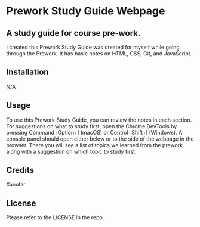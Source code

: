 # Prework Study Guide Webpage

## A study guide for course pre-work.

I created this Prework Study Guide was created for myself while going through the Prework. It has basic notes on HTML, CSS, Git, and JavaScript.

## Installation

N/A

## Usage

To use this Prework Study Guide, you can review the notes in each section. For suggestions on what to study first, open the Chrome DevTools by pressing Command+Option+I (macOS) or Control+Shift+I (Windows). A console panel should open either below or to the side of the webpage in the browser. There you will see a list of topics we learned from the prework along with a suggestion on which topic to study first.

## Credits

Xanofar

## License

Please refer to the LICENSE in the repo.